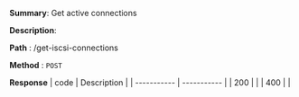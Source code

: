 **Summary**: Get active connections

**Description**:

**Path** : /get-iscsi-connections

**Method** : `POST`

**Response**
| code      | Description |
| ----------- | ----------- |
|  200   |       |
|  400   |       |

